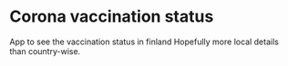 # Corona vaccination status
App to see the vaccination status in finland
Hopefully more local details than country-wise.
